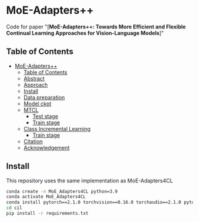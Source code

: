 # MoE-Adapters++
Code for paper "[**MoE-Adapters++: Towards More Efficient and Flexible Continual Learning Approaches for Vision-Language Models**]"

## Table of Contents
- [MoE-Adapters++](#moe-adapters)
  - [Table of Contents](#table-of-contents)
  - [Abstract](#abstract)
  - [Approach](#approach)
  - [Install](#install)
  - [Data preparation](#data-preparation)
  - [Model ckpt](#model-ckpt)
  - [MTCL](#mtcl)
    - [Test stage](#test-stage)
    - [Train stage](#train-stage)
  - [Class Incremental Learning](#class-incremental-learning)
    - [Train stage](#train-stage-1)
  - [Citation](#citation)
  - [Acknowledgement](#acknowledgement)


## Install
This repository uses the same implementation as MoE-Adapters4CL
```bash
conda create -n MoE_Adapters4CL python=3.9
conda activate MoE_Adapters4CL
conda install pytorch==2.1.0 torchvision==0.16.0 torchaudio==2.1.0 pytorch-cuda=11.8 -c pytorch -c nvidia
cd cil
pip install -r requirements.txt
```

